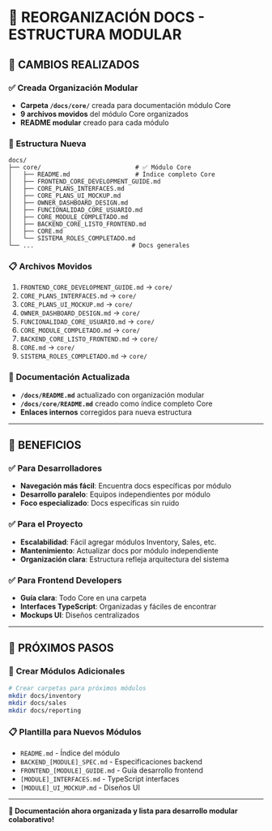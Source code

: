 # 📁 REORGANIZACIÓN DOCS - ESTRUCTURA MODULAR

## 🎯 **CAMBIOS REALIZADOS**

### ✅ **Creada Organización Modular**
- **Carpeta `/docs/core/`** creada para documentación módulo Core
- **9 archivos movidos** del módulo Core organizados
- **README modular** creado para cada módulo

### 📁 **Estructura Nueva**
```
docs/
├── core/                          # ✅ Módulo Core
│   ├── README.md                  # Índice completo Core
│   ├── FRONTEND_CORE_DEVELOPMENT_GUIDE.md
│   ├── CORE_PLANS_INTERFACES.md
│   ├── CORE_PLANS_UI_MOCKUP.md  
│   ├── OWNER_DASHBOARD_DESIGN.md
│   ├── FUNCIONALIDAD_CORE_USUARIO.md
│   ├── CORE_MODULE_COMPLETADO.md
│   ├── BACKEND_CORE_LISTO_FRONTEND.md
│   ├── CORE.md
│   └── SISTEMA_ROLES_COMPLETADO.md
└── ...                           # Docs generales
```

### 📋 **Archivos Movidos**
1. `FRONTEND_CORE_DEVELOPMENT_GUIDE.md` → `core/`
2. `CORE_PLANS_INTERFACES.md` → `core/`
3. `CORE_PLANS_UI_MOCKUP.md` → `core/`
4. `OWNER_DASHBOARD_DESIGN.md` → `core/`
5. `FUNCIONALIDAD_CORE_USUARIO.md` → `core/`
6. `CORE_MODULE_COMPLETADO.md` → `core/`
7. `BACKEND_CORE_LISTO_FRONTEND.md` → `core/`
8. `CORE.md` → `core/`
9. `SISTEMA_ROLES_COMPLETADO.md` → `core/`

### 📖 **Documentación Actualizada**
- **`/docs/README.md`** actualizado con organización modular
- **`/docs/core/README.md`** creado como índice completo Core
- **Enlaces internos** corregidos para nueva estructura

---

## 🚀 **BENEFICIOS**

### ✅ **Para Desarrolladores**
- **Navegación más fácil**: Encuentra docs específicas por módulo
- **Desarrollo paralelo**: Equipos independientes por módulo
- **Foco especializado**: Docs específicas sin ruido

### ✅ **Para el Proyecto**
- **Escalabilidad**: Fácil agregar módulos Inventory, Sales, etc.
- **Mantenimiento**: Actualizar docs por módulo independiente
- **Organización clara**: Estructura refleја arquitectura del sistema

### ✅ **Para Frontend Developers**
- **Guía clara**: Todo Core en una carpeta
- **Interfaces TypeScript**: Organizadas y fáciles de encontrar
- **Mockups UI**: Diseños centralizados

---

## 🎯 **PRÓXIMOS PASOS**

### 📁 **Crear Módulos Adicionales**
```bash
# Crear carpetas para próximos módulos
mkdir docs/inventory
mkdir docs/sales  
mkdir docs/reporting
```

### 📋 **Plantilla para Nuevos Módulos**
- `README.md` - Índice del módulo
- `BACKEND_[MODULE]_SPEC.md` - Especificaciones backend
- `FRONTEND_[MODULE]_GUIDE.md` - Guía desarrollo frontend
- `[MODULE]_INTERFACES.md` - TypeScript interfaces
- `[MODULE]_UI_MOCKUP.md` - Diseños UI

---

**🎯 Documentación ahora organizada y lista para desarrollo modular colaborativo!**
